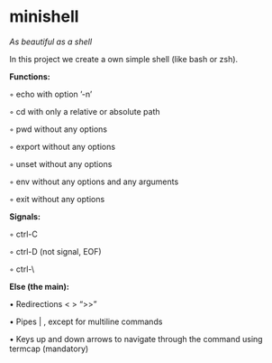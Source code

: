 # minishell
<i>As beautiful as a shell</i>

In this project we create a own simple shell (like bash or zsh).


<b>Functions:</b>


◦ echo with option ’-n’

◦ cd with only a relative or absolute path

◦ pwd without any options

◦ export without any options

◦ unset without any options

◦ env without any options and any arguments 

◦ exit without any options

<b>Signals:</b>

◦ ctrl-C 

◦ ctrl-D (not signal, EOF)

◦ ctrl-\

<b> Else (the main): </b>

• Redirections < > “>>”

• Pipes | , except for multiline commands

• Keys up and down arrows to navigate through the command using termcap (mandatory)
